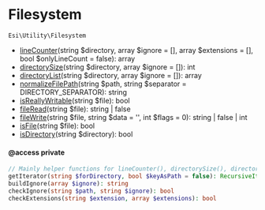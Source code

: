 # Filesystem

`Esi\Utility\Filesystem`

* [lineCounter](#linecounter)(string $directory, array $ignore = [], array $extensions = [], bool $onlyLineCount = false): array
* [directorySize](#directorysize)(string $directory, array $ignore = []): int
* [directoryList](#directorylist)(string $directory, array $ignore = []): array
* [normalizeFilePath](#normalizefilepath)(string $path, string $separator = DIRECTORY_SEPARATOR): string
* [isReallyWritable](#isreallywritable)(string $file): bool
* [fileRead](#fileread)(string $file): string | false
* [fileWrite](#filewrite)(string $file, string $data = '', int $flags = 0): string | false | int
* [isFile](#isfile)(string $file): bool
* [isDirectory](#isdirectory)(string $directory): bool

#### @access private
```php
// Mainly helper functions for lineCounter(), directorySize(), directoryList()
getIterator(string $forDirectory, bool $keyAsPath = false): RecursiveIteratorIterator
buildIgnore(array $ignore): string
checkIgnore(string $path, string $ignore): bool
checkExtensions(string $extension, array $extensions): bool
```


## 



```php

```
